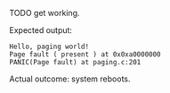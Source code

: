 TODO get working.

Expected output:

    Hello, paging world!
    Page fault ( present ) at 0x0xa0000000
    PANIC(Page fault) at paging.c:201

Actual outcome: system reboots.
